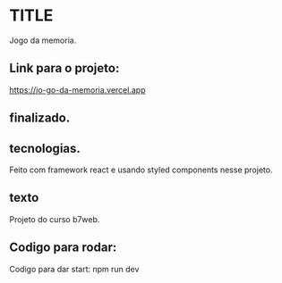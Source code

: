 # TITLE
Jogo da memoria.

## Link para o projeto:
https://jo-go-da-memoria.vercel.app

## finalizado.

## tecnologias.
Feito com framework react e usando styled components nesse projeto.

## texto
Projeto do curso b7web.
## Codigo para rodar:
Codigo para dar start: npm run dev